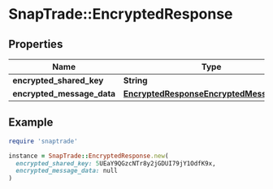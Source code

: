 # SnapTrade::EncryptedResponse

## Properties

| Name | Type | Description | Notes |
| ---- | ---- | ----------- | ----- |
| **encrypted_shared_key** | **String** |  | [optional] |
| **encrypted_message_data** | [**EncryptedResponseEncryptedMessageData**](EncryptedResponseEncryptedMessageData.md) |  | [optional] |

## Example

```ruby
require 'snaptrade'

instance = SnapTrade::EncryptedResponse.new(
  encrypted_shared_key: 5UEaY9QGzcNTr8y2jGDUI79jY1OdfK9x,
  encrypted_message_data: null
)
```

